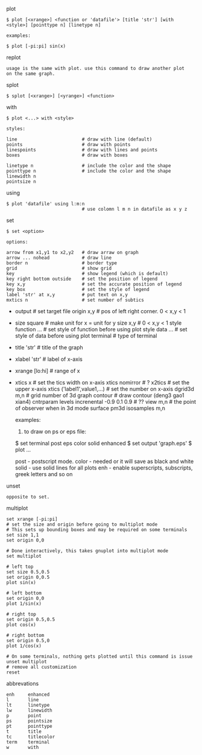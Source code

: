 plot

	$ plot [<xrange>] <function or 'datafile'> [title 'str'] [with
	<style>] [pointtype n] [linetype n]

	examples:

	$ plot [-pi:pi] sin(x)

replot
	
	usage is the same with plot. use this command to draw another plot
	on the same graph.

splot
	
	$ splot [<xrange>] [<yrange>] <function>

with
	
	$ plot <...> with <style>
	
	styles:

	line						# draw with line (default)
	points						# draw with points
	linespoints					# draw with lines and points
	boxes						# draw with boxes

	linetype n					# include the color and the shape
	pointtype n					# include the color and the shape
	linewidth n
	pointsize n

using
	
	$ plot 'datafile' using l:m:n	
								# use colomn l m n in datafile as x y z
set

	$ set <option>
	
	options:

	arrow from x1,y1 to x2,y2	# draw arraw on graph
	arrow ... nohead			# draw line
	border n					# border type
	grid						# show grid
	key							# show legend (which is default)
	key right bottom outside	# set the position of legend
	key x,y						# set the accurate position of legend
	key box						# set the style of legend
	label 'str' at x,y			# put text on x,y
	mxtics n					# set number of subtics
  *	output <filename>			# set target file
	origin x,y					# pos of left right corner. 0 < x,y < 1
  *	size square					# make unit for x = unit for y
	size x,y					# 0 < x,y < 1
	style function ...			# set style of function before using plot
	style data ...				# set style of data before using plot
	terminal <device>			# type of terminal
  *	title 'str'					# title of the graph
  *	xlabel 'str'				# label of x-axis
  *	xrange [lo:hi]				# range of x
  *	xtics x						# set the tics width on x-axis
	xtics nomirror				# ?
	x2tics						# set the upper x-axis
	xtics ('label1',value1,...)	# set the number on x-axis
	dgrid3d m,n					# grid number of 3d graph
	contour						# draw contour (deng3 gao1 xian4)
	cntrparam levels increnental -0.9 0.1 0.9
								# ??
	view m,n					# the point of observer when in 3d mode
	surface
	pm3d
	isosamples m,n

	examples:

	1. to draw on ps or eps file:

	$ set terminal post eps color solid enhanced
	$ set output 'graph.eps'
	$ plot ...

	post - postscript mode.
	color - needed or it will save as black and white
	solid - use solid lines for all plots
	enh - enable superscripts, subscripts, greek letters and so on

unset

	opposite to set.

multiplot

    set xrange [-pi:pi]
    # set the size and origin before going to multiplot mode
    # This sets up bounding boxes and may be required on some terminals
    set size 1,1
    set origin 0,0
 
    # Done interactively, this takes gnuplot into multiplot mode
    set multiplot
 
	# left top
    set size 0.5,0.5
    set origin 0,0.5
    plot sin(x)

	# left bottom
    set origin 0,0
    plot 1/sin(x)
 
	# right top
    set origin 0.5,0.5
    plot cos(x)
 
	# right bottom
    set origin 0.5,0  
    plot 1/cos(x) 

    # On some terminals, nothing gets plotted until this command is issue 
    unset multiplot  
    # remove all customization  
    reset

abbrevations

	enh		enhanced
	l		line
	lt		linetype
	lw		linewidth
	p		point
	ps		pointsize
	pt		pointtype
	t		title
	tc		titlecolor
	term	terminal
	w		with
